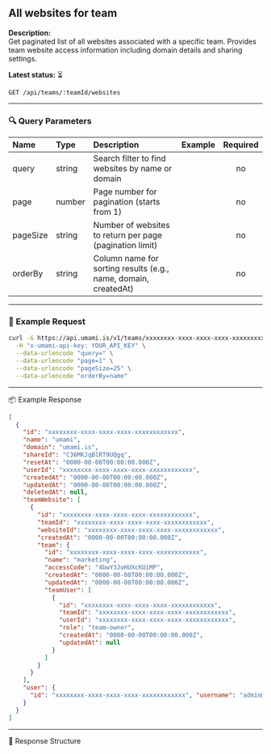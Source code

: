 ## All websites for team
<!-- testable: false -->
<!-- expectedStatus: 200 -->
**Description:**  
Get paginated list of all websites associated with a specific team.
Provides team website access information including domain details and sharing settings.

**Latest status:** <!--status-->⏳<!--status-end-->

```
GET /api/teams/:teamId/websites
```

---

### 🔍 Query Parameters
| Name               | Type              | Description                                                 | Example             | Required |
| :----------------- | :---------------- | :---------------------------------------------------------- | :------------------ | :------: |
| query              | string            | Search filter to find websites by name or domain           |                     | no       |
| page               | number            | Page number for pagination (starts from 1)                 |                     | no       |
| pageSize           | string            | Number of websites to return per page (pagination limit)   |                     | no       |
| orderBy            | string            | Column name for sorting results (e.g., name, domain, createdAt) |                     | no       |

---

### 🔁 Example Request
```bash
curl -G https://api.umami.is/v1/teams/xxxxxxxx-xxxx-xxxx-xxxx-xxxxxxxxxxxx/websites \
  -H "x-umami-api-key: YOUR_API_KEY" \
  --data-urlencode "query=" \
  --data-urlencode "page=1" \
  --data-urlencode "pageSize=25" \
  --data-urlencode "orderBy=name"
```

---

📦 Example Response
```json
[
  {
    "id": "xxxxxxxx-xxxx-xxxx-xxxx-xxxxxxxxxxxx",
    "name": "umami",
    "domain": "umami.is",
    "shareId": "C36MKJqBlRT9UQgq",
    "resetAt": "0000-00-00T00:00:00.000Z",
    "userId": "xxxxxxxx-xxxx-xxxx-xxxx-xxxxxxxxxxxx",
    "createdAt": "0000-00-00T00:00:00.000Z",
    "updatedAt": "0000-00-00T00:00:00.000Z",
    "deletedAt": null,
    "teamWebsite": [
      {
        "id": "xxxxxxxx-xxxx-xxxx-xxxx-xxxxxxxxxxxx",
        "teamId": "xxxxxxxx-xxxx-xxxx-xxxx-xxxxxxxxxxxx",
        "websiteId": "xxxxxxxx-xxxx-xxxx-xxxx-xxxxxxxxxxxx",
        "createdAt": "0000-00-00T00:00:00.000Z",
        "team": {
          "id": "xxxxxxxx-xxxx-xxxx-xxxx-xxxxxxxxxxxx",
          "name": "marketing",
          "accessCode": "4bwY3JoHUXcKUiMP",
          "createdAt": "0000-00-00T00:00:00.000Z",
          "updatedAt": "0000-00-00T00:00:00.000Z",
          "teamUser": [
            {
              "id": "xxxxxxxx-xxxx-xxxx-xxxx-xxxxxxxxxxxx",
              "teamId": "xxxxxxxx-xxxx-xxxx-xxxx-xxxxxxxxxxxx",
              "userId": "xxxxxxxx-xxxx-xxxx-xxxx-xxxxxxxxxxxx",
              "role": "team-owner",
              "createdAt": "0000-00-00T00:00:00.000Z",
              "updatedAt": null
            }
          ]
        }
      }
    ],
    "user": { 
      "id": "xxxxxxxx-xxxx-xxxx-xxxx-xxxxxxxxxxxx", "username": "admin@me.com"
    }
  }
]
```

---

📘 Response Structure
```json

```
